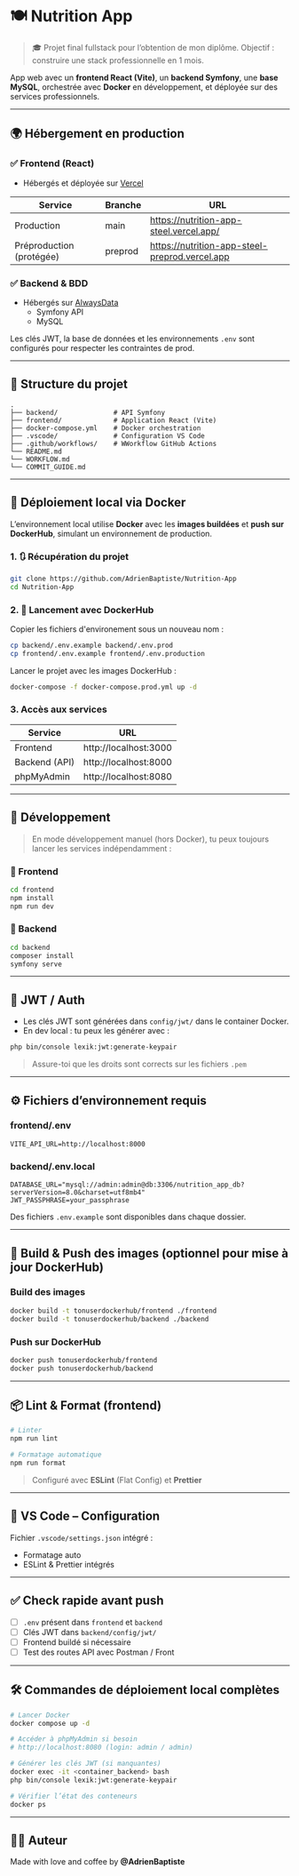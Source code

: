 # 🍽️ Nutrition App

> 🎓 Projet final fullstack pour l’obtention de mon diplôme. Objectif : construire une stack professionnelle en 1 mois.

App web avec un **frontend React (Vite)**, un **backend Symfony**, une **base MySQL**, orchestrée avec **Docker** en développement, et déployée sur des services professionnels.

---

## 🌍 Hébergement en production

### ✅ **Frontend (React)**

- Hébergés et déployée sur [Vercel](https://vercel.com)

| Service                  | Branche | URL                                            |
| ------------------------ | ------- | ---------------------------------------------- |
| Production               | main    | https://nutrition-app-steel.vercel.app/        |
| Préproduction (protégée) | preprod | https://nutrition-app-steel-preprod.vercel.app |

### ✅ **Backend & BDD**

- Hébergés sur [AlwaysData](https://www.alwaysdata.com)
  - Symfony API
  - MySQL

Les clés JWT, la base de données et les environnements `.env` sont configurés pour respecter les contraintes de prod.

---

## 📁 Structure du projet

```
.
├── backend/              # API Symfony
├── frontend/             # Application React (Vite)
├── docker-compose.yml    # Docker orchestration
├── .vscode/              # Configuration VS Code
├── .github/workflows/    # WWorkflow GitHub Actions
└── README.md
└── WORKFLOW.md
└── COMMIT_GUIDE.md
```

---

## 🐳 Déploiement local via Docker

L’environnement local utilise **Docker** avec les **images buildées** et **push sur DockerHub**, simulant un environnement de production.

### 1. 🔃 Récupération du projet

```bash
git clone https://github.com/AdrienBaptiste/Nutrition-App
cd Nutrition-App
```

### 2. 🐳 Lancement avec DockerHub

Copier les fichiers d'environement sous un nouveau nom :

```bash
cp backend/.env.example backend/.env.prod
cp frontend/.env.example frontend/.env.production
```

Lancer le projet avec les images DockerHub :

```bash
docker-compose -f docker-compose.prod.yml up -d
```

### 3. Accès aux services

| Service       | URL                   |
| ------------- | --------------------- |
| Frontend      | http://localhost:3000 |
| Backend (API) | http://localhost:8000 |
| phpMyAdmin    | http://localhost:8080 |

---

## 🧪 Développement

> En mode développement manuel (hors Docker), tu peux toujours lancer les services indépendamment :

### 🔧 Frontend

```bash
cd frontend
npm install
npm run dev
```

### 🔧 Backend

```bash
cd backend
composer install
symfony serve
```

---

## 🔐 JWT / Auth

- Les clés JWT sont générées dans `config/jwt/` dans le container Docker.
- En dev local : tu peux les générer avec :

```bash
php bin/console lexik:jwt:generate-keypair
```

> Assure-toi que les droits sont corrects sur les fichiers `.pem`

---

## ⚙️ Fichiers d’environnement requis

### frontend/.env

```env
VITE_API_URL=http://localhost:8000
```

### backend/.env.local

```env
DATABASE_URL="mysql://admin:admin@db:3306/nutrition_app_db?serverVersion=8.0&charset=utf8mb4"
JWT_PASSPHRASE=your_passphrase
```

Des fichiers `.env.example` sont disponibles dans chaque dossier.

---

## 🚀 Build & Push des images (optionnel pour mise à jour DockerHub)

### Build des images

```bash
docker build -t tonuserdockerhub/frontend ./frontend
docker build -t tonuserdockerhub/backend ./backend
```

### Push sur DockerHub

```bash
docker push tonuserdockerhub/frontend
docker push tonuserdockerhub/backend
```

---

## 📦 Lint & Format (frontend)

```bash
# Linter
npm run lint

# Formatage automatique
npm run format
```

> Configuré avec **ESLint** (Flat Config) et **Prettier**

---

## 🧠 VS Code – Configuration

Fichier `.vscode/settings.json` intégré :

- Formatage auto
- ESLint & Prettier intégrés

---

## ✅ Check rapide avant push

- [ ] `.env` présent dans `frontend` et `backend`
- [ ] Clés JWT dans `backend/config/jwt/`
- [ ] Frontend buildé si nécessaire
- [ ] Test des routes API avec Postman / Front

---

## 🛠 Commandes de déploiement local complètes

```bash
# Lancer Docker
docker compose up -d

# Accéder à phpMyAdmin si besoin
# http://localhost:8080 (login: admin / admin)

# Générer les clés JWT (si manquantes)
docker exec -it <container_backend> bash
php bin/console lexik:jwt:generate-keypair

# Vérifier l’état des conteneurs
docker ps
```

---

## 👨‍💻 Auteur

Made with love and coffee by **@AdrienBaptiste**
